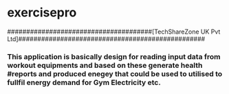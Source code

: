 # exercisepro
######################################[TechShareZone UK Pvt Ltd]#################################################
### This application is basically design for reading input data from workout equipments and based on these generate health #reports and produced enegey that could be used to utilised to fullfil energy demand for Gym Electricity etc.
